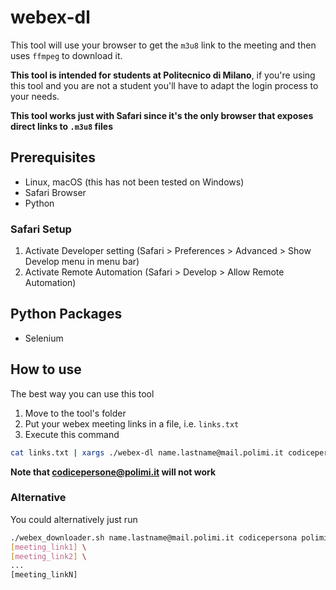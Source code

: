 # webex-dl
This tool will use your browser to get the `m3u8` link to the meeting and then uses `ffmpeg` to download it.

**This tool is intended for students at Politecnico di Milano**, if you're using this tool and you are not a student you'll have to adapt the login process to your needs.

**This tool works just with Safari since it's the only browser that exposes direct links to `.m3u8` files**

## Prerequisites
- Linux, macOS (this has not been tested on Windows)
- Safari Browser
- Python

### Safari Setup
1. Activate Developer setting (Safari > Preferences > Advanced > Show Develop menu in menu bar)
2. Activate Remote Automation (Safari > Develop > Allow Remote Automation)

## Python Packages
- Selenium

## How to use
The best way you can use this tool

1. Move to the tool's folder
2. Put your webex meeting links in a file, i.e. `links.txt`
3. Execute this command

```sh
cat links.txt | xargs ./webex-dl name.lastname@mail.polimi.it codicepersona polimi_password
```
**Note that codicepersone@polimi.it will not work**

### Alternative
You could alternatively just run

```sh
./webex_downloader.sh name.lastname@mail.polimi.it codicepersona polimi_password \
[meeting_link1] \
[meeting_link2] \
...
[meeting_linkN]
```